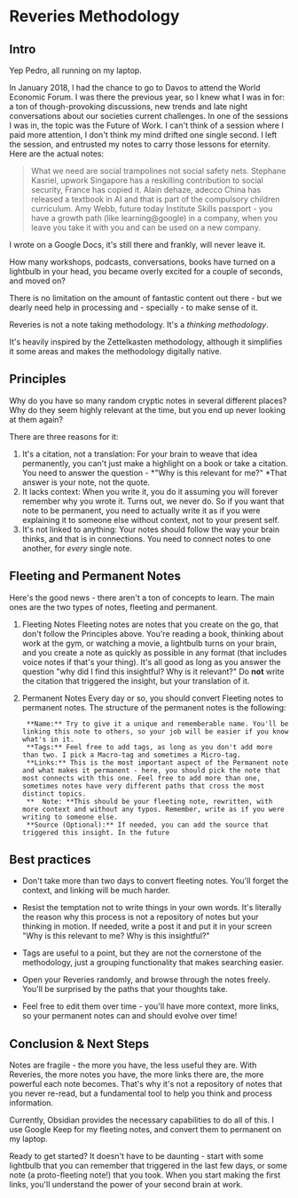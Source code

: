  # Reveries Methodology

## Intro 

Yep Pedro, all running on my laptop. 

In January 2018, I had the chance to go to Davos to attend the World Economic Forum. I was there the previous year, so I knew what I was in for: a ton of though-provoking discussions, new trends and late night conversations about our societies current challenges. In one of the sessions I was in, the topic was the Future of Work. I can't think of a session where I paid more attention, I don't think my mind drifted one single second. I left the session, and entrusted my notes to carry those lessons for eternity. Here are the actual notes:

>What we need are social trampolines not social safety nets. Stephane Kasriel, upwork
>Singapore has a reskilling contribution to social security, France has copied it. Alain dehaze, adecco
>China has released a textbook in AI and that is part of the compulsory children curriculum. Amy Webb, future today Institute
>Skills passport - you have a growth path (like learning@google) in a company, when you leave you take it with you and can be used on a new company.

I wrote on a Google Docs, it's still there and frankly, will never leave it. 

How many workshops, podcasts, conversations, books have turned on a lightbulb in your head, you became overly excited for a couple of seconds, and moved on? 

There is no limitation on the amount of fantastic content out there - but we dearly need help in processing and - specially - to make sense of it. 

Reveries is not a note taking methodology. It's a *thinking methodology*. 

It's heavily inspired by the Zettelkasten methodology, although it simplifies it some areas and makes the methodology digitally native. 

## Principles
Why do you have so many random cryptic notes in several different places? Why do they seem highly relevant at the time, but you end up never looking at them again? 

There are three reasons for it:

1. It's a citation, not a translation: For your brain to weave that idea permanently, you can't just make a highlight on a book or take a citation. You need to answer the question - *"Why is this relevant for me?" *That answer is your note, not the quote.
2. It lacks context: When you write it, you do it assuming you will forever remember why you wrote it. Turns out, we never do. So if you want that note to be permanent, you need to actually write it as if you were explaining it to someone else without context, not to your present self.
3. It's not linked to anything: Your notes should follow the way your brain thinks, and that is in connections. You need to connect notes to one another, for *every* single note.

## Fleeting and Permanent Notes

Here's the good news - there aren't a ton of concepts to learn. The main ones are the two types of notes, fleeting and permanent. 

1. Fleeting Notes
Fleeting notes are notes that you create on the go, that don't follow the Principles above. You're reading a book, thinking about work at the gym, or watching a movie, a lightbulb turns on your brain, and you create a note as quickly as possible in any format (that includes voice notes if that's your thing). It's all good as long as you answer the question "why did I find this insightful? Why is it relevant?" Do **not** write the citation that triggered the insight, but your translation of it. 

2. Permanent Notes
Every day or so, you should convert Fleeting notes to permanent notes. The structure of the permanent notes is the following:
		
		**Name:** Try to give it a unique and rememberable name. You'll be linking this note to others, so your job will be easier if you know what's in it.
		**Tags:** Feel free to add tags, as long as you don't add more than two. I pick a Macro-tag and sometimes a Micro-tag.
		**Links:** This is the most important aspect of the Permanent note and what makes it permanent - here, you should pick the note that most connects with this one. Feel free to add more than one, sometimes notes have very different paths that cross the most distinct topics.
		**	Note: **This should be your fleeting note, rewritten, with more context and without any typos. Remember, write as if you were writing to someone else.
		**Source (Optional):** If needed, you can add the source that triggered this insight. In the future 

## Best practices

* Don't take more than two days to convert fleeting notes. You'll forget the context, and linking will be much harder.

 * Resist the temptation not to write things in your own words. It's literally the reason why this process is not a repository of notes but your thinking in motion. If needed, write a post it and put it in your screen "Why is this relevant to me? Why is this insightful?"

* Tags are useful to a point, but they are not the cornerstone of the methodology, just a grouping functionality that makes searching easier.

* Open your Reveries randomly, and browse through the notes freely. You'll be surprised by the paths that your thoughts take. 

* Feel free to edit them over time - you'll have more context, more links, so your permanent notes can and should evolve over time!

## Conclusion & Next Steps

Notes are fragile - the more you have, the less useful they are. With Reveries, the more notes you have, the more links there are, the more powerful each note becomes. That's why it's not a repository of notes that you never re-read, but a fundamental tool to help you think and process information. 

Currently, Obsidian provides the necessary capabilities to do all of this. I use Google Keep for my fleeting notes, and convert them to permanent on my laptop. 

Ready to get started? It doesn't have to be daunting - start with some lightbulb that you can remember that triggered in the last few days, or some note (a proto-fleeting note!) that you took. When you start making the first links, you'll understand the power of your second brain at work. 
